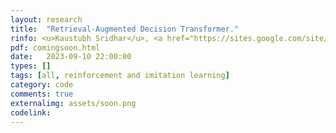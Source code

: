 ```yaml
---
layout: research
title:  "Retrieval-Augmented Decision Transformer."
rinfo: <u>Kaustubh Sridhar</u>, <a href="https://sites.google.com/site/duttasouradeep39/">Souradeep Dutta</a>, <a href="https://www.seas.upenn.edu/~dineshj/">Dinesh Jayaraman</a>, <a href="https://www.cis.upenn.edu/~lee/home/index.shtml">Insup Lee</a>. <ul>➥ In Preparation.</ul> 
pdf: comingsoon.html
date:   2023-09-10 22:00:00
types: []
tags: [all, reinforcement and imitation learning]
category: code
comments: true
externalimg: assets/soon.png
codelink: 
---
```

